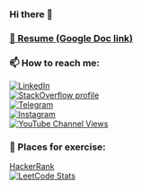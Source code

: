 ### Hi there 👋

### [📝 Resume (Google Doc link)][google-dock-cv-link]

### 📫 How to reach me:
[![LinkedIn](https://img.shields.io/badge/LinkedIn-profile-%230e76a8?style=flat&logo=linkedin)](https://www.linkedin.com/in/dmitrii-podlesnykh)
</br>
[![StackOverflow profile][stackOverflow-badge]][stackOverflow-link]
</br>
[![Telegram](https://img.shields.io/badge/Telegram-ping-%232CA5E0?style=flat&logo=telegram)](https://t.me/DmitriiPodlesnykh)
</br>
[![Instagram][instagram-icon]][instagram-link]
</br>
[![YouTube Channel Views][youtube-icon]][youtube-channel-link]

### 🌱 Places for exercise:
[HackerRank](https://www.hackerrank.com/d_podlesnykh)
<br/>[![LeetCode Stats][1]][profile-link]

[1]: https://leetcard.jacoblin.cool/DmitriiPodlesnykh?theme=unicorn&font=Itim
[profile-link]: https://leetcode.com/DmitriiPodlesnykh/
[google-dock-cv-link]: https://docs.google.com/document/d/1sQtUH3BKyEkT9TgD94YlFggHkE9fWbtz-9qSp7KJFK0/edit?usp=sharing

[instagram-icon]: https://img.shields.io/badge/Instagram-profile-white?style=flat&logo=Instagram
[instagram-link]: https://www.instagram.com/d.podlesnykh/

[youtube-icon]: https://img.shields.io/youtube/channel/views/UC4eAGA-fuOl0a5LIz1m1qYA
[youtube-channel-link]: https://www.youtube.com/channel/UC4eAGA-fuOl0a5LIz1m1qYA

[stackOverflow-badge]: https://img.shields.io/badge/StackOverflow-profile-yellow?logo=StackOverflow
[stackOverflow-link]: https://stackoverflow.com/users/6460906/dmitrii-podlesnykh


